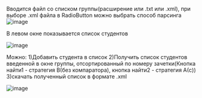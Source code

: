 Вводится файл со списком группы(расширение или .txt или .xml), при выборе .xml файла в RadioButton можно выбрать способ парсинга
![image](https://github.com/user-attachments/assets/3b9c1d70-3b51-4a1a-a360-193c8de7cdc7) 

В левом окне показывается список студентов

![image](https://github.com/user-attachments/assets/67d6d2a8-9940-48ed-b67d-451124e1f743)

Можно:
1)Добавить студента в список
2)Получить список студентов введенной в окне группы, отсортированный по номеру зачетки(Кнопка найти1 - стратегия B(без компаратора), кнопка найти2 - стратегия A(с))
3)скачать полученный список в формате .xml

 ![image](https://github.com/user-attachments/assets/b09e66d5-aad2-45be-8f6a-ee253da25407)
